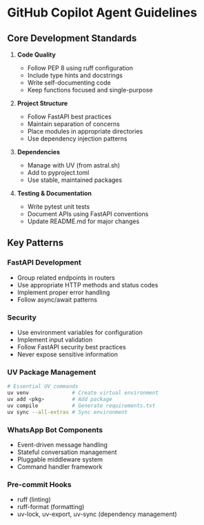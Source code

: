 # GitHub Copilot Agent Guidelines

## Core Development Standards

1. **Code Quality**
   - Follow PEP 8 using ruff configuration
   - Include type hints and docstrings
   - Write self-documenting code
   - Keep functions focused and single-purpose

2. **Project Structure**
   - Follow FastAPI best practices
   - Maintain separation of concerns
   - Place modules in appropriate directories
   - Use dependency injection patterns

3. **Dependencies**
   - Manage with UV (from astral.sh)
   - Add to pyproject.toml
   - Use stable, maintained packages

4. **Testing & Documentation**
   - Write pytest unit tests
   - Document APIs using FastAPI conventions
   - Update README.md for major changes

## Key Patterns

### FastAPI Development
- Group related endpoints in routers
- Use appropriate HTTP methods and status codes
- Implement proper error handling
- Follow async/await patterns

### Security
- Use environment variables for configuration
- Implement input validation
- Follow FastAPI security best practices
- Never expose sensitive information

### UV Package Management
```bash
# Essential UV commands
uv venv              # Create virtual environment
uv add <pkg>         # Add package
uv compile           # Generate requirements.txt
uv sync --all-extras # Sync environment
```

### WhatsApp Bot Components
- Event-driven message handling
- Stateful conversation management
- Pluggable middleware system
- Command handler framework

### Pre-commit Hooks
- ruff (linting)
- ruff-format (formatting)
- uv-lock, uv-export, uv-sync (dependency management)
